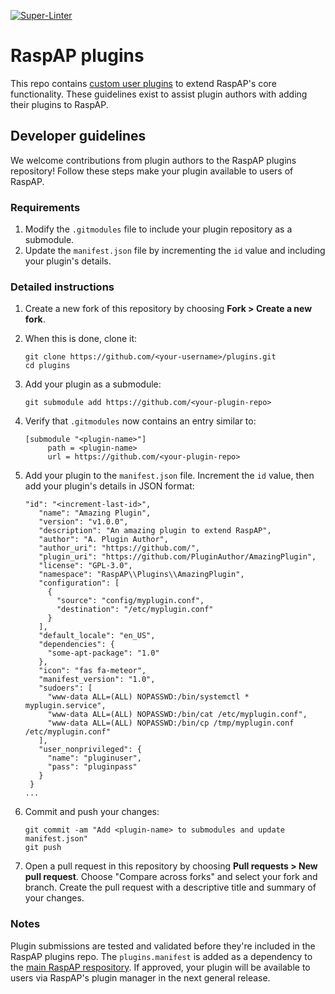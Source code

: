 [![Super-Linter](https://github.com/RaspAP/plugins/actions/workflows/linter.yml/badge.svg)](https://github.com/marketplace/actions/super-linter)

# RaspAP plugins
This repo contains [custom user plugins](https://docs.raspap.com/custom-plugins/) to extend RaspAP's core functionality. These guidelines exist to assist plugin authors with adding their plugins to RaspAP.

## Developer guidelines
We welcome contributions from plugin authors to the RaspAP plugins repository! Follow these steps make your plugin available to users of RaspAP.

### Requirements
1. Modify the `.gitmodules` file to include your plugin repository as a submodule.
2. Update the `manifest.json` file by incrementing the `id` value and including your plugin's details.

### Detailed instructions
1. Create a new fork of this repository by choosing **Fork > Create a new fork**.
2. When this is done, clone it:
   ```
   git clone https://github.com/<your-username>/plugins.git
   cd plugins
   ```
3. Add your plugin as a submodule:
   ```
   git submodule add https://github.com/<your-plugin-repo>
   ```
4. Verify that `.gitmodules` now contains an entry similar to:
   ```
   [submodule "<plugin-name>"]
        path = <plugin-name>
        url = https://github.com/<your-plugin-repo>
   ```
5. Add your plugin to the `manifest.json` file. Increment the `id` value, then add your plugin's details in JSON format:
   
   ```
   "id": "<increment-last-id>",
      "name": "Amazing Plugin",
      "version": "v1.0.0",
      "description": "An amazing plugin to extend RaspAP",
      "author": "A. Plugin Author",
      "author_uri": "https://github.com/",
      "plugin_uri": "https://github.com/PluginAuthor/AmazingPlugin",
      "license": "GPL-3.0",
      "namespace": "RaspAP\\Plugins\\AmazingPlugin",
      "configuration": [
        {
          "source": "config/myplugin.conf",
          "destination": "/etc/myplugin.conf"
        }
      ],
      "default_locale": "en_US",
      "dependencies": {
        "some-apt-package": "1.0"
      },
      "icon": "fas fa-meteor",
      "manifest_version": "1.0",
      "sudoers": [
        "www-data ALL=(ALL) NOPASSWD:/bin/systemctl * myplugin.service",
        "www-data ALL=(ALL) NOPASSWD:/bin/cat /etc/myplugin.conf",
        "www-data ALL=(ALL) NOPASSWD:/bin/cp /tmp/myplugin.conf /etc/myplugin.conf"
      ],
      "user_nonprivileged": {
        "name": "pluginuser",
        "pass": "pluginpass"
      }
    }
   ...
   ```
6. Commit and push your changes:
   ```
   git commit -am "Add <plugin-name> to submodules and update manifest.json"
   git push
   ```
7. Open a pull request in this repository by choosing **Pull requests > New pull request**. Choose "Compare across forks" and select your fork and branch. Create the pull request with a descriptive title and summary of your changes.

### Notes
Plugin submissions are tested and validated before they're included in the RaspAP plugins repo. The `plugins.manifest` is added as a dependency to the [main RaspAP respository](https://github.com/RaspAP/raspap-webgui). If approved, your plugin will be available to users via RaspAP's plugin manager in the next general release.
